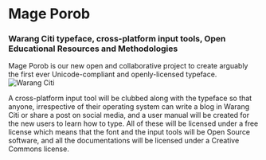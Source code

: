 # Mage Porob
### Warang Citi typeface, cross-platform input tools, Open Educational Resources and Methodologies

Mage Porob is our new open and collaborative project to create arguably the first ever Unicode-compliant and openly-licensed typeface.
![Warang Citi](https://upload.wikimedia.org/wikipedia/commons/thumb/8/8a/Warang_Citi_characters.gif/240px-Warang_Citi_characters.gif)

A cross-platform input tool will be clubbed along with the typeface so that anyone, irrespective of their operating system can write a blog in Warang Citi or share a post on social media, and a user manual will be created for the new users to learn how to type. All of these will be licensed under a free license which means that the font and the input tools will be Open Source software, and all the documentations will be licensed under a Creative Commons license.

